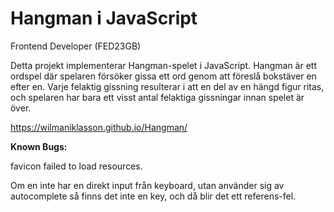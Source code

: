 # Hangman i JavaScript

Frontend Developer (FED23GB)

Detta projekt implementerar Hangman-spelet i JavaScript. Hangman är ett ordspel där spelaren försöker gissa ett ord genom att föreslå bokstäver en efter en. Varje felaktig gissning resulterar i att en del av en hängd figur ritas, och spelaren har bara ett visst antal felaktiga gissningar innan spelet är över.

https://wilmaniklasson.github.io/Hangman/

**Known Bugs:**

favicon failed to load resources.

Om en inte har en direkt input från keyboard, utan använder sig av autocomplete så finns det inte en key, och då blir det ett referens-fel.
